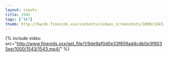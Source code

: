 ```yaml
--- 
layout: sieutv
title: 1543
tags: ["1k"]
thumb: http://hwcdn.finevids.xxx/contents/videos_screenshots/1000/1543/preview.mp4.jpg
---
```

{% include video src="http://www.finevids.xxx/get_file/1/9de9af0d0e33f859ad4cdb0e3f9035ee/1000/1543/1543.mp4/" %} 
